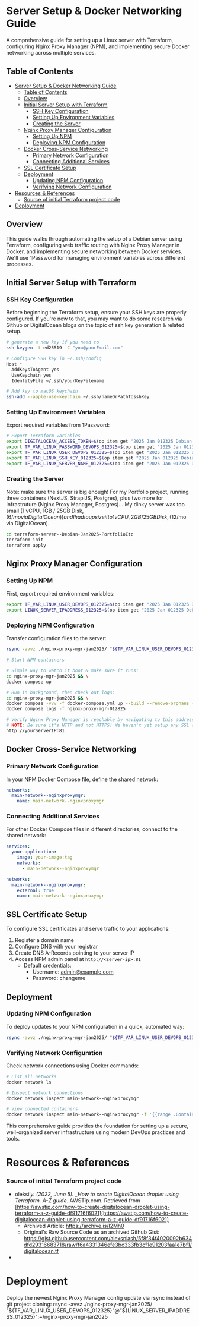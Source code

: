 # Server Setup & Docker Networking Guide

A comprehensive guide for setting up a Linux server with Terraform, configuring Nginx Proxy Manager (NPM), and implementing secure Docker networking across multiple services.

## Table of Contents

- [Server Setup \& Docker Networking Guide](#server-setup--docker-networking-guide)
  - [Table of Contents](#table-of-contents)
  - [Overview](#overview)
  - [Initial Server Setup with Terraform](#initial-server-setup-with-terraform)
    - [SSH Key Configuration](#ssh-key-configuration)
    - [Setting Up Environment Variables](#setting-up-environment-variables)
    - [Creating the Server](#creating-the-server)
  - [Nginx Proxy Manager Configuration](#nginx-proxy-manager-configuration)
    - [Setting Up NPM](#setting-up-npm)
    - [Deploying NPM Configuration](#deploying-npm-configuration)
  - [Docker Cross-Service Networking](#docker-cross-service-networking)
    - [Primary Network Configuration](#primary-network-configuration)
    - [Connecting Additional Services](#connecting-additional-services)
  - [SSL Certificate Setup](#ssl-certificate-setup)
  - [Deployment](#deployment)
    - [Updating NPM Configuration](#updating-npm-configuration)
    - [Verifying Network Configuration](#verifying-network-configuration)
- [Resources \& References](#resources--references)
  - [Source of initial Terraform project code](#source-of-initial-terraform-project-code)
- [Deployment](#deployment-1)

## Overview

This guide walks through automating the setup of a Debian server using Terraform, configuring web traffic routing with Nginx Proxy Manager in Docker, and implementing secure networking between Docker services. We'll use 1Password for managing environment variables across different processes.

## Initial Server Setup with Terraform

### SSH Key Configuration

Before beginning the Terraform setup, ensure your SSH keys are properly configured. If you're new to that, you may want to do some research via Github or DigitalOcean blogs on the topic of ssh key generation & related setup.

```bash
# generate a new key if you need to
ssh-keygen -t ed25519 -C "you@yourEmail.com"

# Configure SSH key in ~/.ssh/config
Host *
  AddKeysToAgent yes
  UseKeychain yes
  IdentityFile ~/.ssh/yourKeyFilename

# Add key to macOS keychain
ssh-add --apple-use-keychain ~/.ssh/nameOrPathTosshKey
```

### Setting Up Environment Variables

Export required variables from 1Password:

```bash
# Export Terraform variables
export DIGITALOCEAN_ACCESS_TOKEN=$(op item get "2025 Jan 012325 Debian project" --fields label=TF_VAR_DIGITAL_OCEAN_TOKEN_012325) &&
export TF_VAR_LINUX_PASSWORD_DEVOPS_012325=$(op item get "2025 Jan 012325 Debian project" --fields label=LINUX_PASSWORD_DEVOPS_012325) &&
export TF_VAR_LINUX_USER_DEVOPS_012325=$(op item get "2025 Jan 012325 Debian project" --fields label=LINUX_USER_DEVOPS_012325) &&
export TF_VAR_LINUX_SSH_KEY_012325=$(op item get "2025 Jan 012325 Debian project" --fields label=LINUX_SSH_KEY_012325) &&
export TF_VAR_LINUX_SERVER_NAME_012325=$(op item get "2025 Jan 012325 Debian project" --fields label=LINUX_SERVER_NAME_012325)
```

### Creating the Server

Note: make sure the server is big enough!
For my Portfolio project, running three containers (NextJS, StrapiJS, Postgres), plus two more for Infrastruture (Nginx Proxy Manager, Postgres)... My dinky server was too small (1 vCPU, 1GB / 25GB Disk, ($6/mo via DigitalOcean)) and I had to upsize it to 1 vCPU, 2GB / 25GB Disk, ($12/mo via DigitalOcean).

```bash
cd terraform-server--Debian-Jan2025-PortfolioEtc
terraform init
terraform apply
```

## Nginx Proxy Manager Configuration

### Setting Up NPM

First, export required environment variables:

```bash
export TF_VAR_LINUX_USER_DEVOPS_012325=$(op item get "2025 Jan 012325 Debian project" --fields label=LINUX_USER_DEVOPS_012325) && \
export LINUX_SERVER_IPADDRESS_012325=$(op item get "2025 Jan 012325 Debian project" --fields label=LINUX_SERVER_IPADDRESS_012325)
```

### Deploying NPM Configuration

Transfer configuration files to the server:

```bash
rsync -avvz ./nginx-proxy-mgr-jan2025/ "${TF_VAR_LINUX_USER_DEVOPS_012325}"@"${LINUX_SERVER_IPADDRESS_012325}":~/nginx-proxy-mgr-jan2025

# Start NPM containers

# Simple way to watch it boot & make sure it runs:
cd nginx-proxy-mgr-jan2025 && \
docker compose up

# Run in background, then check out logs:
cd nginx-proxy-mgr-jan2025 && \
docker compose -vvv -f docker-compose.yml up --build --remove-orphans -d && \
docker compose logs -f nginx-proxy-mgr-012825

# Verify Nginx Proxy Manager is reachable by navigating to this address on your browser:
# NOTE: Be sure it's HTTP and not HTTPS! We haven't yet setup any SSL certs, so HTTPS won't reach anything
http://yourServerIP:81
```

## Docker Cross-Service Networking

### Primary Network Configuration

In your NPM Docker Compose file, define the shared network:

```yaml
networks:
  main-network--nginxproxymgr:
    name: main-network--nginxproxymgr
```

### Connecting Additional Services

For other Docker Compose files in different directories, connect to the shared network:

```yaml
services:
  your-application:
    image: your-image:tag
    networks:
      - main-network--nginxproxymgr

networks:
  main-network--nginxproxymgr:
    external: true
    name: main-network--nginxproxymgr
```

## SSL Certificate Setup

To configure SSL certificates and serve traffic to your applications:

1. Register a domain name
2. Configure DNS with your registrar
3. Create DNS A-Records pointing to your server IP
4. Access NPM admin panel at `http://<server-ip>:81`
   - Default credentials:
     - Username: admin@example.com
     - Password: changeme

## Deployment

### Updating NPM Configuration

To deploy updates to your NPM configuration in a quick, automated way:

```bash
rsync -avvz ./nginx-proxy-mgr-jan2025/ "${TF_VAR_LINUX_USER_DEVOPS_012325}"@"${LINUX_SERVER_IPADDRESS_012325}":~/nginx-proxy-mgr-jan2025
```

### Verifying Network Configuration

Check network connections using Docker commands:

```bash
# List all networks
docker network ls

# Inspect network connections
docker network inspect main-network--nginxproxymgr

# View connected containers
docker network inspect main-network--nginxproxymgr -f '{{range .Containers}}{{.Name}} {{end}}'
```

This comprehensive guide provides the foundation for setting up a secure, well-organized server infrastructure using modern DevOps practices and tools.

# Resources & References

### Source of initial Terraform project code

- oleksii*y. (2022, June 5). \_How to create DigitalOcean droplet using Terraform. A-Z guide*. AWSTip.com. Retrieved from [https://awstip.com/how-to-create-digitalocean-droplet-using-terraform-a-z-guide-df91716f6021](https://awstip.com/how-to-create-digitalocean-droplet-using-terraform-a-z-guide-df91716f6021)
  - Archived Article: https://archive.is/I2Mh0
  - Original's Raw Source Code as an archived Github Gist: https://gist.githubusercontent.com/alexsplash/5f8f34f4020092b634dfd29316683718/raw/f6a4331346efe3bc333fb3cf1e91203faa1e7bf1/digitalocean.tf
-

# Deployment

Deploy the newest Nginx Proxy Manager config update via rsync instead of git project cloning:
rsync -avvz ./nginx-proxy-mgr-jan2025/ "${TF_VAR_LINUX_USER_DEVOPS_012325}"@"${LINUX_SERVER_IPADDRESS_012325}":~/nginx-proxy-mgr-jan2025
